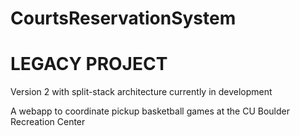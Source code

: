 # CourtsReservationSystem

# LEGACY PROJECT

Version 2 with split-stack architecture currently in development

A webapp to coordinate pickup basketball games at the CU Boulder Recreation Center

